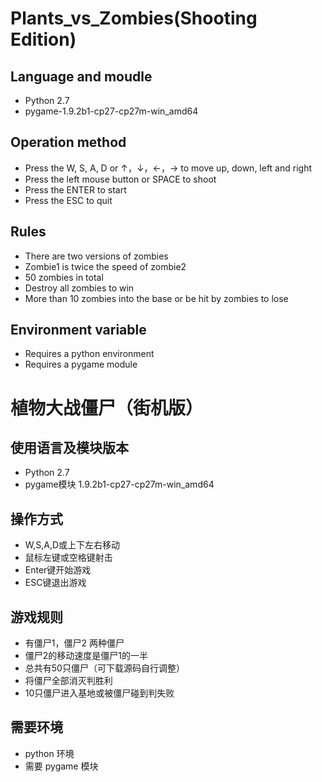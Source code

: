 # Plants_vs_Zombies(Shooting Edition)
## Language and moudle
- Python 2.7
- pygame-1.9.2b1-cp27-cp27m-win_amd64

## Operation method
- Press the W, S, A, D or ↑，↓，←，→  to move up, down, left and right
- Press the left mouse button or SPACE to shoot
- Press the ENTER to start
- Press the ESC to quit

## Rules
- There are two versions of zombies
- Zombie1 is twice the speed of zombie2
- 50 zombies in total
- Destroy all zombies to win
- More than 10 zombies into the base or be hit by zombies to lose

## Environment variable
- Requires a python environment
- Requires a pygame module


# 植物大战僵尸（街机版）

## 使用语言及模块版本
- Python 2.7
- pygame模块 1.9.2b1-cp27-cp27m-win_amd64

## 操作方式
- W,S,A,D或上下左右移动
- 鼠标左键或空格键射击
- Enter键开始游戏
- ESC键退出游戏

## 游戏规则
- 有僵尸1，僵尸2 两种僵尸
- 僵尸2的移动速度是僵尸1的一半
- 总共有50只僵尸（可下载源码自行调整）
- 将僵尸全部消灭判胜利
- 10只僵尸进入基地或被僵尸碰到判失败

## 需要环境
- python 环境
- 需要 pygame 模块

